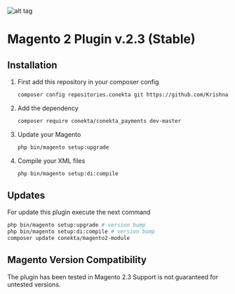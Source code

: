 ![alt tag](https://raw.github.com/conekta/conekta-magento/master/readme_files/cover.png)

Magento 2 Plugin v.2.3 (Stable)
========================

Installation
-----------

1. First add this repository in your composer config

    ```bash
    composer config repositories.conekta git https://github.com/KrishnaRamos/Magento_Test.git
    ```
2. Add the dependency

    ```bash
    composer require conekta/conekta_payments dev-master
    ```
3. Update your Magento

    ```bash
    php bin/magento setup:upgrade
    ```
4. Compile your XML files

    ```bash
    php bin/magento setup:di:compile
    ```
    
Updates
-----------

For update this plugin execute the next command

```bash
php bin/magento setup:upgrade # version bump
php bin/magento setup:di:compile # version bump
composer update conekta/magento2-module
```

Magento Version Compatibility
-----------------------------
The plugin has been tested in Magento 2.3 Support is not guaranteed for untested versions.
